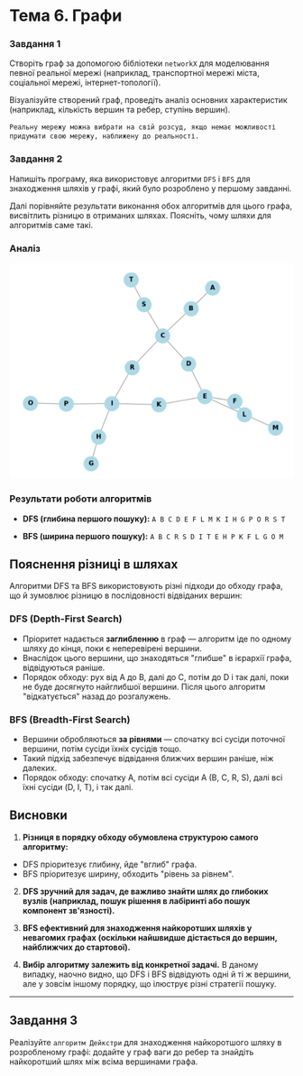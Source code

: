 # Тема 6. Графи


### Завдання 1

Створіть граф за допомогою бібліотеки `networkX` для моделювання певної реальної мережі (наприклад, транспортної мережі міста, соціальної мережі, інтернет-топології).

Візуалізуйте створений граф, проведіть аналіз основних характеристик (наприклад, кількість вершин та ребер, ступінь вершин).


    Реальну мережу можна вибрати на свій розсуд, якщо немає можливості придумати свою мережу, наближену до реальності.

### Завдання 2

Напишіть програму, яка використовує алгоритми `DFS` і `BFS` для знаходження шляхів у графі, який було розроблено у першому завданні.

Далі порівняйте результати виконання обох алгоритмів для цього графа, висвітлить різницю в отриманих шляхах. Поясніть, чому шляхи для алгоритмів саме такі.

### Аналіз

![graph](img.png)

### Результати роботи алгоритмів

- **DFS (глибина першого пошуку):** `A B C D E F L M K I H G P O R S T`

- **BFS (ширина першого пошуку):** `A B C R S D I T E H P K F L G O M`


## Пояснення різниці в шляхах

Алгоритми DFS та BFS використовують різні підходи до обходу графа, що й зумовлює різницю в послідовності відвіданих вершин:

### DFS (Depth-First Search)

- Пріоритет надається **заглибленню** в граф — алгоритм іде по одному шляху до кінця, поки є неперевірені вершини.
- Внаслідок цього вершини, що знаходяться "глибше" в ієрархії графа, відвідуються раніше.
- Порядок обходу: рух від A до B, далі до C, потім до D і так далі, поки не буде досягнуто найглибшої вершини. Після цього алгоритм "відкатується" назад до розгалужень.

### BFS (Breadth-First Search)

- Вершини обробляються **за рівнями** — спочатку всі сусіди поточної вершини, потім сусіди їхніх сусідів тощо.
- Такий підхід забезпечує відвідання ближчих вершин раніше, ніж далеких.
- Порядок обходу: спочатку A, потім всі сусіди A (B, C, R, S), далі всі їхні сусіди (D, I, T), і так далі.

## Висновки

1. **Різниця в порядку обходу обумовлена структурою самого алгоритму:**
 - DFS пріоритезує глибину, йде "вглиб" графа.
 - BFS пріоритезує ширину, обходить "рівень за рівнем".

2. **DFS зручний для задач, де важливо знайти шлях до глибоких вузлів (наприклад, пошук рішення в лабіринті або пошук компонент зв'язності).**

3. **BFS ефективний для знаходження найкоротших шляхів у невагомих графах (оскільки найшвидше дістається до вершин, найближчих до стартової).**

4. **Вибір алгоритму залежить від конкретної задачі.** В даному випадку, наочно видно, що DFS і BFS відвідують одні й ті ж вершини, але у зовсім іншому порядку, що ілюструє різні стратегії пошуку.

---



## Завдання 3

Реалізуйте `алгоритм Дейкстри` для знаходження найкоротшого шляху в розробленому графі: додайте у граф ваги до ребер та знайдіть найкоротший шлях між всіма вершинами графа.

